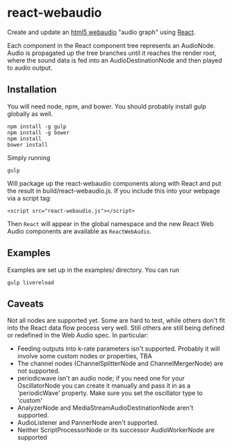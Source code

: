 react-webaudio
==============

Create and update an [html5 webaudio](http://www.w3.org/TR/webaudio/) "audio graph" using [React](https://github.com/facebook/react).

Each component in the React component tree represents an AudioNode. Audio is
propagated up the tree branches until it reaches the render root, where the
sound data is fed into an AudioDestinationNode and then played to audio output.

## Installation

You will need node, npm, and bower. You should probably install gulp globally as well.

```
npm install -g gulp
npm install -g bower
npm install
bower install
```

Simply running

```
gulp
```

Will package up the react-webaudio components along with React and put the result in build/react-webaudio.js. If you include this into your webpage via
a script tag:

```
<script src="react-webaudio.js"></script>
```

Then ```React``` will appear in the global namespace and the new React Web Audio components are available as ```ReactWebAudio```.

## Examples

Examples are set up in the examples/ directory. You can run

```
gulp livereload
```

## Caveats

Not all nodes are supported yet. Some are hard to test, while others don't fit into the React data flow process very well.  Still others are still being defined or redefined in the Web Audio spec. In particular:

- Feeding outputs into k-rate parameters isn't supported. Probably it will involve some custom nodes or properties, TBA
- The channel nodes (ChannelSplitterNode and ChannelMergerNode) are not supported.
- periodicwave isn't an audio node; if you need one for your OscillatorNode  you can create it manually and pass it in as a 'periodicWave' property. Make sure you set the oscillator type to 'custom'
- AnalyzerNode and MediaStreamAudioDestinationNode aren't supported.
- AudioListener and PannerNode aren't supported.
- Neither ScriptProcessorNode or its successor AudioWorkerNode are supported
